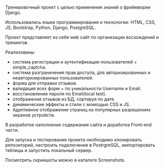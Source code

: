 Тренировочный проект с целью применения знаний о фреймворке Django.

Использовались языки программирования и технологии: HTML, CSS, JS, Bootstrap, Python, Django, PostgreSQL.

Проект представляет из себя web сайт по организации восхождений и трекингов.

Реализованы:
 - система регистрации и аутентификации пользователей + simple_captcha.
 - система разграничения прав доступа, для авторизированных и неавторизированных пользователей.
 - форма для отправки отзывов.
 - валидация всех форм + по уникальности Username и Email.
 - восстановление пароля по Email(local test).
 - отображение отзывов из БД, сортируя по дате.
 - динамические эффекты и стили с момощью CSS и JS.
 - Адаптивное отображение страниц на популярных разрешениях экранов устройств.

В разработке наполнение содержания сайта и доработка Front-end части.

Для запуска и тестирования проекта необходимо клонировать репозиторий, настроить подключение в PostrgreSQL, импортировать таблицы и запустить локальный сервер.

Посмотреть скриншоты можно в каталоге Screenshots.